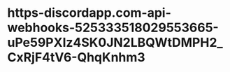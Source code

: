 # https-discordapp.com-api-webhooks-525333518029553665-uPe59PXIz4SK0JN2LBQWtDMPH2_CxRjF4tV6-QhqKnhm3
